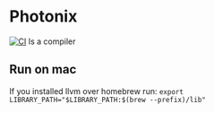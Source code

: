 # Photonix
[![CI](https://github.com/HayJayDee/Photonix/actions/workflows/ci.yml/badge.svg)](https://github.com/HayJayDee/Photonix/actions/workflows/ci.yml)
Is a compiler

## Run on mac
If you installed llvm over homebrew run:
```export LIBRARY_PATH="$LIBRARY_PATH:$(brew --prefix)/lib"```